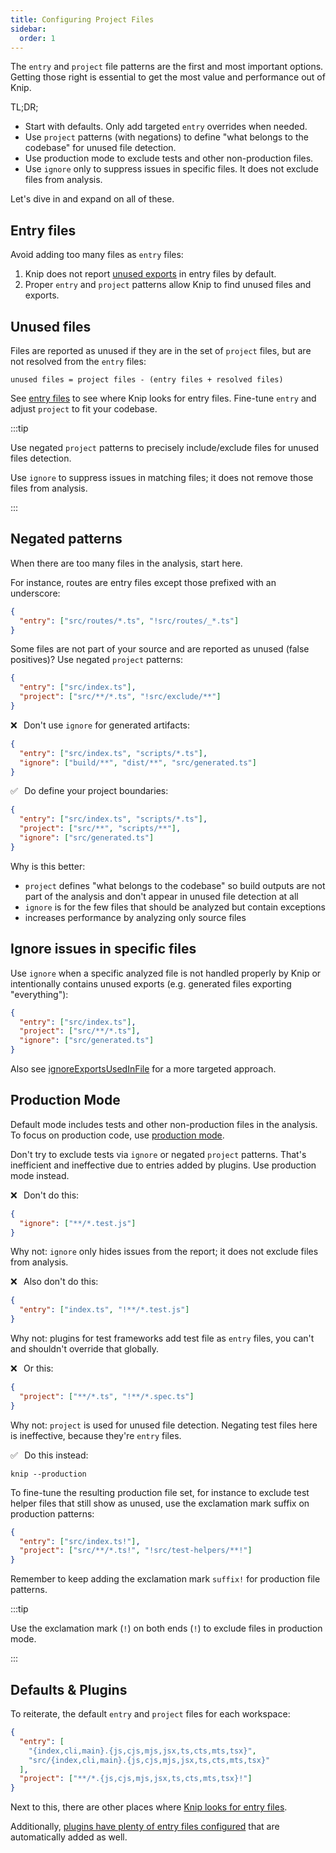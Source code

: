 ```yaml
---
title: Configuring Project Files
sidebar:
  order: 1
---
```


The `entry` and `project` file patterns are the first and most important
options. Getting those right is essential to get the most value and performance
out of Knip.

TL;DR;

- Start with defaults. Only add targeted `entry` overrides when needed.
- Use `project` patterns (with negations) to define "what belongs to the
  codebase" for unused file detection.
- Use production mode to exclude tests and other non-production files.
- Use `ignore` only to suppress issues in specific files. It does not exclude
  files from analysis.

Let's dive in and expand on all of these.

## Entry files

Avoid adding too many files as `entry` files:

1. Knip does not report [unused exports][2] in entry files by default.
2. Proper `entry` and `project` patterns allow Knip to find unused files and
   exports.

## Unused files

Files are reported as unused if they are in the set of `project` files, but are
not resolved from the `entry` files:

```
unused files = project files - (entry files + resolved files)
```

See [entry files][1] to see where Knip looks for entry files. Fine-tune `entry`
and adjust `project` to fit your codebase.

:::tip

Use negated `project` patterns to precisely include/exclude files for unused
files detection.

Use `ignore` to suppress issues in matching files; it does not remove those
files from analysis.

:::

## Negated patterns

When there are too many files in the analysis, start here.

For instance, routes are entry files except those prefixed with an underscore:

```json
{
  "entry": ["src/routes/*.ts", "!src/routes/_*.ts"]
}
```

Some files are not part of your source and are reported as unused (false
positives)? Use negated `project` patterns:

```json
{
  "entry": ["src/index.ts"],
  "project": ["src/**/*.ts", "!src/exclude/**"]
}
```

❌   Don't use `ignore` for generated artifacts:

```json title="knip.json"
{
  "entry": ["src/index.ts", "scripts/*.ts"],
  "ignore": ["build/**", "dist/**", "src/generated.ts"]
}
```

✅   Do define your project boundaries:

```json title="knip.json"
{
  "entry": ["src/index.ts", "scripts/*.ts"],
  "project": ["src/**", "scripts/**"],
  "ignore": ["src/generated.ts"]
}
```

Why is this better:

- `project` defines "what belongs to the codebase" so build outputs are not part
  of the analysis and don't appear in unused file detection at all
- `ignore` is for the few files that should be analyzed but contain exceptions
- increases performance by analyzing only source files

## Ignore issues in specific files

Use `ignore` when a specific analyzed file is not handled properly by Knip or
intentionally contains unused exports (e.g. generated files exporting
"everything"):

```json
{
  "entry": ["src/index.ts"],
  "project": ["src/**/*.ts"],
  "ignore": ["src/generated.ts"]
}
```

Also see [ignoreExportsUsedInFile][3] for a more targeted approach.

## Production Mode

Default mode includes tests and other non-production files in the analysis. To
focus on production code, use [production mode][4].

Don't try to exclude tests via `ignore` or negated `project` patterns. That's
inefficient and ineffective due to entries added by plugins. Use production mode
instead.

❌   Don't do this:

```json
{
  "ignore": ["**/*.test.js"]
}
```

Why not: `ignore` only hides issues from the report; it does not exclude files
from analysis.

❌   Also don't do this:

```json
{
  "entry": ["index.ts", "!**/*.test.js"]
}
```

Why not: plugins for test frameworks add test file as `entry` files, you can't
and shouldn't override that globally.

❌   Or this:

```json
{
  "project": ["**/*.ts", "!**/*.spec.ts"]
}
```

Why not: `project` is used for unused file detection. Negating test files here
is ineffective, because they're `entry` files.

✅   Do this instead:

```shell
knip --production
```

To fine-tune the resulting production file set, for instance to exclude test
helper files that still show as unused, use the exclamation mark suffix on
production patterns:

```json
{
  "entry": ["src/index.ts!"],
  "project": ["src/**/*.ts!", "!src/test-helpers/**!"]
}
```

Remember to keep adding the exclamation mark `suffix!` for production file
patterns.

:::tip

Use the exclamation mark (`!`) on both ends (`!`) to exclude files in production
mode.

:::

## Defaults & Plugins

To reiterate, the default `entry` and `project` files for each workspace:

```json
{
  "entry": [
    "{index,cli,main}.{js,cjs,mjs,jsx,ts,cts,mts,tsx}",
    "src/{index,cli,main}.{js,cjs,mjs,jsx,ts,cts,mts,tsx}"
  ],
  "project": ["**/*.{js,cjs,mjs,jsx,ts,cts,mts,tsx}!"]
}
```

Next to this, there are other places where [Knip looks for entry files][1].

Additionally, [plugins have plenty of entry files configured][5] that are
automatically added as well.

[1]: ../explanations/entry-files.md
[2]: ../typescript/unused-exports.md
[3]: ../reference/configuration#ignoreexportsusedinfile
[4]: ../features/production-mode.md
[5]: ../explanations/plugins.md#entry-files
